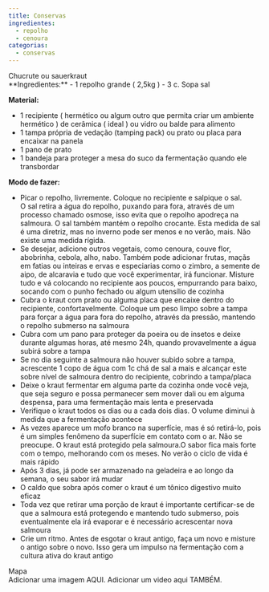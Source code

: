 ```yaml
---
title: Conservas
ingredientes:
  - repolho
  - cenoura
categorias:
  - conservas
---
```

<div class="content-receita" markdown="1" data-slug="{{ page.slug }}">
<div class="content-title">Chucrute ou sauerkraut</div>
**Ingredientes:**  
- 1 repolho grande ( 2,5kg ) 
- 3 c. Sopa  sal

**Material:**  
- 1 recipiente ( hermético ou algum outro que permita criar um ambiente hermético ) de cerâmica ( ideal ) ou vidro ou balde para alimento
- 1 tampa própria de vedação (tamping pack) ou  prato ou placa para encaixar na panela 
- 1 pano de prato
- 1 bandeja para proteger a mesa do suco da fermentação quando ele transbordar 

**Modo de fazer:**  
- Picar o repolho, livremente. Coloque no recipiente e salpique o sal.  
O sal retira a água do repolho, puxando para fora, através de um processo chamado osmose, isso evita que o repolho apodreça na salmoura. O sal também mantém o repolho crocante.  Esta medida de sal é uma diretriz, mas no inverno pode ser menos e no verão, mais. Não existe uma medida rígida.
- Se desejar, adicione outros vegetais, como cenoura, couve flor, abobrinha, cebola, alho, nabo. Também pode adicionar frutas, maçãs em fatias ou inteiras e ervas e especiarias como o zimbro, a semente de aipo, de alcaravia e tudo que você experimentar, irá funcionar. Misture tudo e vá colocando no recipiente aos poucos, empurrando para baixo, socando com o punho fechado ou algum utensílio de cozinha
- Cubra o kraut com prato ou alguma placa que encaixe dentro do recipiente, confortavelmente. Coloque um peso limpo sobre a tampa para forçar a água para fora do repolho, através da pressão, mantendo o repolho submerso na salmoura
- Cubra com um pano para proteger da poeira ou de insetos e deixe durante algumas horas, até mesmo 24h, quando provavelmente a água subirá sobre a tampa
- Se no dia seguinte a salmoura não houver subido sobre a tampa, acrescente 1 copo de água com 1c chá de sal  a mais e alcançar este sobre nível de salmoura dentro do recipiente, cobrindo a tampa/placa
- Deixe o kraut fermentar em alguma parte da cozinha onde você veja, que seja seguro e possa permanecer sem mover dali ou em alguma despensa, para uma fermentação mais lenta e preservada
- Verifique o kraut todos os dias ou a cada dois dias. O volume diminui à medida que a fermentação acontece
- As vezes aparece um mofo branco na superfície, mas é só retirá-lo, pois é um simples fenômeno da superfície em contato com o ar. Não se preocupe. O kraut está protegido pela salmoura.O sabor fica mais forte com o tempo, melhorando com os meses. No verão o ciclo de vida é mais rápido
- Após 3 dias, já pode ser armazenado na geladeira e ao longo da semana, o seu sabor irá mudar
- O caldo que sobra após comer o kraut é um tônico digestivo muito eficaz
- Toda vez que retirar uma porção de kraut é importante certificar-se de que a salmoura está protegendo e mantendo tudo submerso, pois eventualmente ela irá evaporar e é necessário acrescentar nova salmoura
- Crie um ritmo. Antes de esgotar o kraut antigo, faça um novo e misture o antigo sobre o novo. Isso gera um impulso na fermentação com a cultura ativa do kraut antigo
</div>

<div class="content-mapa" markdown="1" data-slug="{{ page.slug }}">
<div class="content-title">Mapa</div>
Adicionar uma imagem AQUI.  
Adicionar um video aqui TAMBÉM.
</div>
